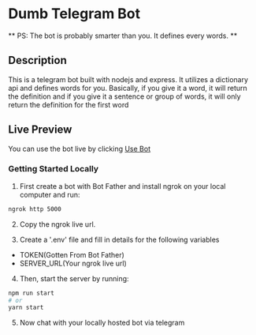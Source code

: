# Dumb  Telegram Bot

** PS: The bot is probably smarter than you. It defines every words. **

## Description
This is a telegram bot built with nodejs and express. It utilizes a dictionary api and defines words for you.
Basically, if you give it a word, it will return the definition and if you give it a sentence or group of words, it will only return the definition for the first word


## Live Preview
You can use the bot live by clicking [Use Bot](https://t.me/ji_dictionary_bot)

### Getting Started Locally

1. First create a bot with Bot Father and install ngrok on your local computer and run:

```bash
ngrok http 5000
```

2. Copy the ngrok live url.

3. Create a '.env' file and fill in details for the following variables
- TOKEN(Gotten From Bot Father)
- SERVER_URL(Your ngrok live url)



4. Then, start the server by running:

```bash
npm run start
# or
yarn start
```

5. Now chat with your locally hosted bot via telegram

